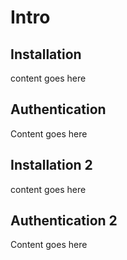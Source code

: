 # Intro

## Installation

content goes here

## Authentication

Content goes here

## Installation 2

content goes here

## Authentication 2

Content goes here

